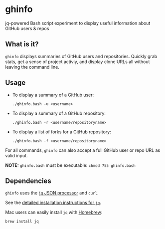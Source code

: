 # ghinfo
jq-powered Bash script experiment to display useful information about GitHub users &amp; repos

## What is it?

`ghinfo` displays summaries of GitHub users and repositories. Quickly grab stats, get a sense of project activiy, and display clone URLs all without leaving the command line.

## Usage

* To display a summary of a GitHub user:

  ``` ./ghinfo.bash -u <username> ```

* To display a summary of a GitHub repository:

  ``` ./ghinfo.bash -r <username/repositoryname> ```
  
* To display a list of forks for a GitHub repository:

  ``` ./ghinfo.bash -f <username/repositoryname> ```
  
For all commands, `ghinfo` can also accept a full GitHub user or repo URL as valid input.

**NOTE:** `ghinfo.bash` must be executable: ```chmod 755 ghinfo.bash```

## Dependencies

`ghinfo` uses the [`jq` JSON processor](http://stedolan.github.io/jq/) and `curl`.

See the [detailed installation instructions for `jq`](http://stedolan.github.io/jq/download/).

Mac users can easily install `jq` with [Homebrew](http://brew.sh):

``` brew install jq ```
